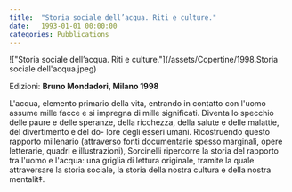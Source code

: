 ```yaml
---
title:  "Storia sociale dell’acqua. Riti e culture."
date:   1993-01-01 00:00:00
categories: Pubblications
---
```


!["Storia sociale dell’acqua. Riti e culture."](/assets/Copertine/1998.Storia sociale dell'acqua.jpeg)

Edizioni: **Bruno Mondadori, Milano 1998**

L'acqua, elemento primario della vita, entrando in contatto con l'uomo assume mille facce e si impregna di mille significati. Diventa lo specchio delle paure e delle speranze, della ricchezza, della salute e delle malattie, del divertimento e del do- lore degli esseri umani. Ricostruendo questo rapporto millenario (attraverso fonti documentarie spesso marginali, opere letterarie, quadri e illustrazioni), Sorcinelli ripercorre la storia del rapporto tra l'uomo e l'acqua: una griglia di lettura originale, tramite la quale attraversare la storia sociale, la storia della nostra cultura e della nostra mentalit‡.